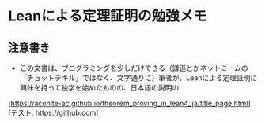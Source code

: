 # Leanによる定理証明の勉強メモ

## 注意書き
- この文書は、プログラミングを少しだけできる（謙遜とかネットミームの「チョットデキル」ではなく、文字通りに）筆者が、Leanによる定理証明に興味を持って独学を始めたものの、日本語の説明の

[https://aconite-ac.github.io/theorem_proving_in_lean4_ja/title_page.html]
[テスト: https://github.com]
